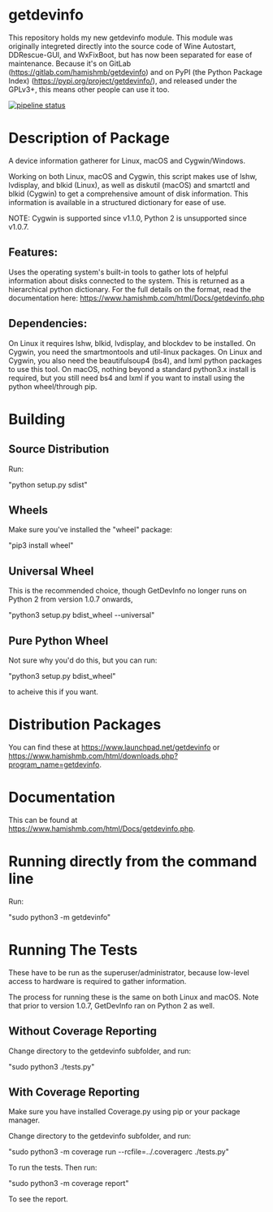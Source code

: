 # getdevinfo

This repository holds my new getdevinfo module. This module was originally integreted directly into the source code of Wine Autostart, DDRescue-GUI, and WxFixBoot, but has now been separated for ease of maintenance. Because it's on GitLab (https://gitlab.com/hamishmb/getdevinfo) and on PyPI (the Python Package Index) (https://pypi.org/project/getdevinfo/), and released under the GPLv3+, this means other people can use it too.

[![pipeline status](https://gitlab.com/hamishmb/getdevinfo/badges/master/pipeline.svg)](https://gitlab.com/hamishmb/getdevinfo/-/commits/master)


Description of Package
======================
A device information gatherer for Linux, macOS and Cygwin/Windows.

Working on both Linux, macOS and Cygwin, this script makes use of lshw, lvdisplay, and blkid (Linux), as well as diskutil (macOS) and smartctl and blkid (Cygwin) to get a comprehensive amount of disk information. This information is available in a structured dictionary for ease of use.

NOTE: Cygwin is supported since v1.1.0, Python 2 is unsupported since v1.0.7.

Features:
---------

Uses the operating system\'s built-in tools to gather lots of helpful information about disks connected to the system. This is returned as a hierarchical python dictionary. For the full details on the format, read the documentation here: https://www.hamishmb.com/html/Docs/getdevinfo.php

Dependencies:
-------------

On Linux it requires lshw, blkid, lvdisplay, and blockdev to be installed. On Cygwin, you need the smartmontools and util-linux packages. On Linux and Cygwin, you also need the beautifulsoup4 (bs4), and lxml python packages to use this tool. On macOS, nothing beyond a standard python3.x install is required, but you still need bs4 and lxml if you want to install using the python wheel/through pip.

Building
========

Source Distribution
-------------------

Run:

"python setup.py sdist"

Wheels
------

Make sure you've installed the "wheel" package:

"pip3 install wheel"

Universal Wheel
---------------

This is the recommended choice, though GetDevInfo no longer runs on Python 2 from version 1.0.7 onwards,

"python3 setup.py bdist_wheel --universal"

Pure Python Wheel
-----------------

Not sure why you'd do this, but you can run:

"python3 setup.py bdist_wheel"

to acheive this if you want.


Distribution Packages
=====================

You can find these at https://www.launchpad.net/getdevinfo or https://www.hamishmb.com/html/downloads.php?program_name=getdevinfo.

Documentation
=============
This can be found at https://www.hamishmb.com/html/Docs/getdevinfo.php.

Running directly from the command line
======================================

Run:

"sudo python3 -m getdevinfo"

Running The Tests
=================

These have to be run as the superuser/administrator, because low-level access to hardware is required to gather information.

The process for running these is the same on both Linux and macOS. Note that prior to version 1.0.7, GetDevInfo ran on Python 2 as well.

Without Coverage Reporting
--------------------------
Change directory to the getdevinfo subfolder, and run:

"sudo python3 ./tests.py"

With Coverage Reporting
-----------------------
Make sure you have installed Coverage.py using pip or your package manager.

Change directory to the getdevinfo subfolder, and run:

"sudo python3 -m coverage run --rcfile=../.coveragerc ./tests.py"

To run the tests. Then run:

"sudo python3 -m coverage report"

To see the report.
